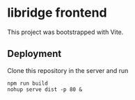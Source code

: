# libridge frontend

This project was bootstrapped with Vite.

## Deployment
Clone this repository in the server and run

```
npm run build
nohup serve dist -p 80 &
```
